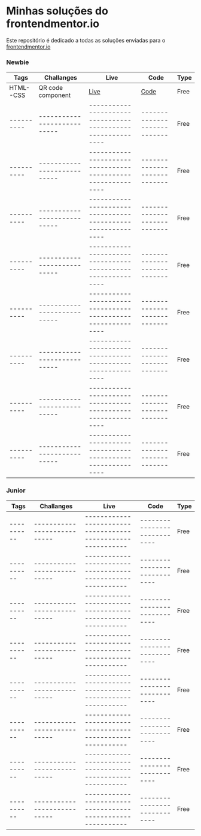 # Minhas soluções do frontendmentor.io 

Este repositório é dedicado a todas as soluções enviadas para o [frontendmentor.io ](https://www.frontendmentor.io/)

### Newbie


| Tags  | Challanges | Live|  Code|  Type| 
| --- | -- |  -- | --  |  -- |
| HTML--CSS      |  QR code component            | [Live](https://qr-code-component-omega-bay.vercel.app/) | [Code](https://github.com/prmergu/frontendmentor_challenges/tree/main/qr-code-component) |Free|
| ----------     |  ---------------------------  | -----------------------------------------------------------  | ---------------------------- |Free|
| ----------     |  ---------------------------  | -----------------------------------------------------------  | ---------------------------- |Free|
| ----------     |  ---------------------------  | -----------------------------------------------------------  | ---------------------------- |Free|
| ----------     |  ---------------------------  | -----------------------------------------------------------  | ---------------------------- |Free|
| ----------     |  ---------------------------  | -----------------------------------------------------------  | ---------------------------- |Free|
| ----------     |  ---------------------------  | -----------------------------------------------------------  | ---------------------------- |Free|
| ----------     |  ---------------------------  | -----------------------------------------------------------  | ---------------------------- |Free|
| ----------     |  ---------------------------  | -----------------------------------------------------------  | ---------------------------- |Free|


### Junior

| Tags  | Challanges | Live|  Code|  Type| 
| --- | -- |  -- | --  |  -- |
| ----------     |  ---------------------------  | -----------------------------------------------------------  | ---------------------------- |Free|
| ----------     |  ---------------------------  | -----------------------------------------------------------  | ---------------------------- |Free|
| ----------     |  ---------------------------  | -----------------------------------------------------------  | ---------------------------- |Free|
| ----------     |  ---------------------------  | -----------------------------------------------------------  | ---------------------------- |Free|
| ----------     |  ---------------------------  | -----------------------------------------------------------  | ---------------------------- |Free|
| ----------     |  ---------------------------  | -----------------------------------------------------------  | ---------------------------- |Free|
| ----------     |  ---------------------------  | -----------------------------------------------------------  | ---------------------------- |Free|
| ----------     |  ---------------------------  | -----------------------------------------------------------  | ---------------------------- |Free|
